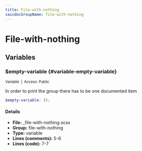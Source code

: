```yaml
---
title: File-with-nothing
sassdocGroupName: file-with-nothing
---
```



# File-with-nothing





## Variables




###  $empty-variable {#variable-empty-variable} 

<small>Variable&ensp;|&ensp;Access: Public</small>

  

In order to print the group there has to be one documented item

    
    

``` scss
$empty-variable: ();
```
  

#### Details

- **File:** _file-with-nothing.scss
- **Group:** file-with-nothing
- **Type:** variable
- **Lines (comments):** 5-6
- **Lines (code):** 7-7
    
    
  
  